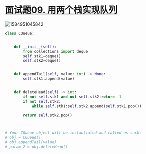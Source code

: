 # [面试题09. 用两个栈实现队列](https://leetcode-cn.com/problems/yong-liang-ge-zhan-shi-xian-dui-lie-lcof/)

![1584951045842](C:\Users\75043\AppData\Roaming\Typora\typora-user-images\1584951045842.png)

```python
class CQueue:


    def __init__(self):
        from collections import deque
        self.stk1=deque()
        self.stk2=deque()


    def appendTail(self, value: int) -> None:
        self.stk1.append(value)


    def deleteHead(self) -> int:
        if not self.stk1 and not self.stk2:return -1
        if not self.stk2:
            while self.stk1:self.stk2.append(self.stk1.pop())

        return self.stk2.pop()



# Your CQueue object will be instantiated and called as such:
# obj = CQueue()
# obj.appendTail(value)
# param_2 = obj.deleteHead()
```

